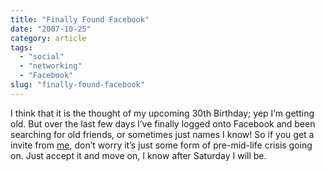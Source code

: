 ```yaml
---
title: "Finally Found Facebook"
date: "2007-10-25"
category: article
tags:
  - "social"
  - "networking"
  - "Facebook"
slug: "finally-found-facebook"
---
```


I think that it is the thought of my upcoming 30th Birthday; yep I’m getting old. But over the last few days I’ve finally logged onto Facebook and been searching for old friends, or sometimes just names I know! So if you get a invite from [me][1], don’t worry it’s just some form of pre-mid-life crisis going on. Just accept it and move on, I know after Saturday I will be.

[1]: https://www.facebook.com/profile.php?id=732105946
